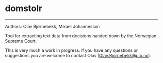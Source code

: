 # domstolr
----
Authors:  Olav Bjørnebekk, Mikael Johannesson

Tool for extracting text data from decisions handed down by the Norwegian Supreme Court. 

This is very much a work in progress. If you have any questions or suggestions you are welcome to contact Olav (Olav.Bjornebekk@uib.no).

